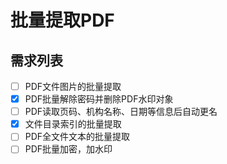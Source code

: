 # 批量提取PDF
## 需求列表

- [ ] PDF文件图片的批量提取
- [x] PDF批量解除密码并删除PDF水印对象
- [ ] PDF读取页码、机构名称、日期等信息后自动更名
- [x] 文件目录索引的批量提取
- [ ] PDF全文件文本的批量提取
- [ ] PDF批量加密，加水印

